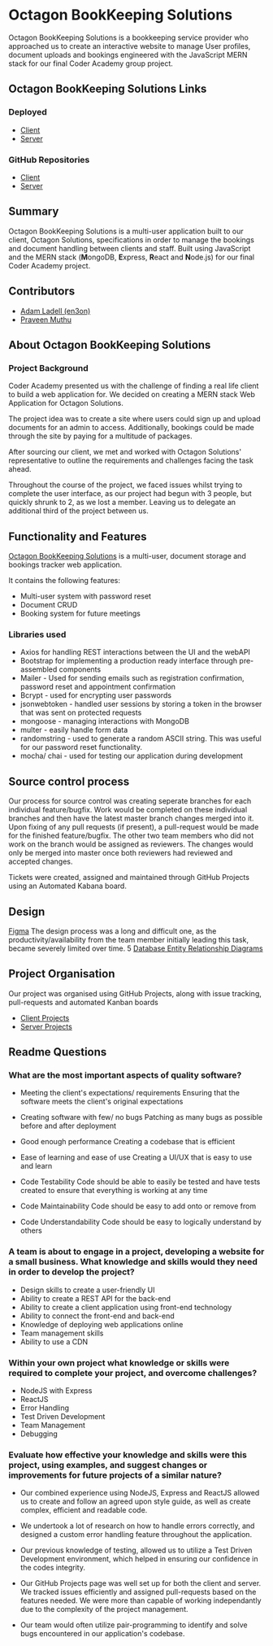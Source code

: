 # Octagon BookKeeping Solutions
Octagon BookKeeping Solutions is a bookkeeping service provider who approached us to create an interactive website to manage User profiles, document uploads and bookings engineered with the JavaScript MERN stack for our final Coder Academy group project.

## Octagon BookKeeping Solutions Links
### Deployed
* [Client](https://octagon-solutions.netlify.com)
* [Server](https://octagon-solutions.now.sh)

### GitHub Repositories
* [Client](https://github.com/en3on/octagon-solutions)
* [Server](https://github.com/en3on/octagon-solutions-server)

## Summary
Octagon BookKeeping Solutions is a multi-user application built to our client, Octagon Solutions, specifications in order to manage the bookings and document handling between clients and staff. Built using JavaScript and the MERN stack (**M**ongoDB, **E**xpress, **R**eact and **N**ode.js) for our final Coder Academy project.

## Contributors
* [Adam Ladell (en3on)](https://github.com/en3on)
* [Praveen Muthu](https://github.com/PraveenMut)

## About Octagon BookKeeping Solutions
### Project Background
Coder Academy presented us with the challenge of finding a real life client to build a web application for. We decided on creating a MERN stack Web Application for Octagon Solutions.

The project idea was to create a site where users could sign up and upload documents for an admin to access. Additionally, bookings could be made through the site by paying for a multitude of packages.

After sourcing our client, we met and worked with Octagon Solutions' representative to outline the requirements and challenges facing the task ahead.

Throughout the course of the project, we faced issues whilst trying to complete the user interface, as our project had begun with 3 people, but quickly shrunk to 2, as we lost a member. Leaving us to delegate an additional third of the project between us.

## Functionality and Features

[Octagon BookKeeping Solutions](https://github.com/en3on/octagon-solutions) is a multi-user, document storage and bookings tracker web application.

It contains the following features:
* Multi-user system with password reset
* Document CRUD
* Booking system for future meetings

### Libraries used
* Axios for handling REST interactions between the UI and the webAPI
* Bootstrap for implementing a production ready interface through pre-assembled components
* Mailer - Used for sending emails such as registration confirmation, password reset and appointment confirmation
* Bcrypt - used for encrypting user passwords
* jsonwebtoken - handled user sessions by storing a token in the browser that was sent on protected requests
* mongoose - managing interactions with MongoDB
* multer - easily handle form data
* randomstring - used to generate a random ASCII string. This was useful for our password reset functionality.
* mocha/ chai - used for testing our application during development

## Source control process
Our process for source control was creating seperate branches for each individual feature/bugfix. Work would be completed on these individual branches and then have the latest master branch changes merged into it. Upon fixing of any pull requests (if present), a pull-request would be made for the finished feature/bugfix. The other two team members who did not work on the branch would be assigned as reviewers. The changes would only be merged into master once both reviewers had reviewed and accepted changes.

Tickets were created, assigned and maintained through GitHub Projects using an Automated Kabana board.

## Design
[Figma](https://www.figma.com/file/Pr9M6yyNefn12n9wxN2oTxcF/Untitled?node-id=0%3A1)
The design process was a long and difficult one, as the productivity/availability from the team member initially leading this task, became severely limited over time.
5
[Database Entity Relationship Diagrams](https://dbdesigner.page.link/j4FxCvbwVPHABNkw://dbdesigner.page.link/j4FxCvbwVPHABNkw5)

## Project Organisation
Our project was organised using GitHub Projects, along with issue tracking, pull-requests and automated Kanban boards

* [Client Projects](https://github.com/en3on/octagon-solutions/projects)
* [Server Projects](https://github.com/en3on/octagon-solutions-server/projects)


## Readme Questions
### What are the most important aspects of quality software?
* Meeting the client's expectations/ requirements
Ensuring that the software meets the client's original expectations

* Creating software with few/ no bugs
Patching as many bugs as possible before and after deployment

* Good enough performance
Creating a codebase that is efficient

* Ease of learning and ease of use
Creating a UI/UX that is easy to use and learn

* Code Testability
Code should be able to easily be tested and have tests created to ensure that everything is working at any time

* Code Maintainability
Code should be easy to add onto or remove from

* Code Understandability
Code should be easy to logically understand by others


### A team is about to engage in a project, developing a website for a small business. What knowledge and skills would they need in order to develop the project? 

* Design skills to create a user-friendly UI
* Ability to create a REST API for the back-end
* Ability to create a client application using front-end technology
* Ability to connect the front-end and back-end
* Knowledge of deploying web applications online
* Team management skills
* Ability to use a CDN

### Within your own project what knowledge or skills were required to complete your project, and overcome challenges?

* NodeJS with Express
* ReactJS
* Error Handling
* Test Driven Development
* Team Management
* Debugging

### Evaluate how effective your knowledge and skills were this project, using examples, and suggest changes or improvements for future projects of a similar nature?

* Our combined experience using NodeJS, Express and ReactJS allowed us to create and follow an agreed upon style guide, as well as create complex, efficient and readable code.

* We undertook a lot of research on how to handle errors correctly, and designed a custom error handling feature throughout the application.

* Our previous knowledge of testing, allowed us to utilize a Test Driven Development environment, which helped in ensuring our confidence in the codes integrity.

* Our GitHub Projects page was well set up for both the client and server. We tracked issues efficiently and assigned pull-requests based on the features needed. We were more than capable of working independantly due to the complexity of the project management.

* Our team would often utilize pair-programming to identify and solve bugs encountered in our application's codebase.
